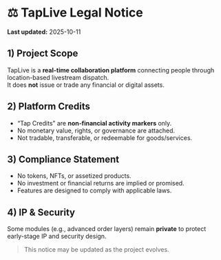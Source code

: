 # ⚖️ TapLive Legal Notice

**Last updated:** 2025-10-11

## 1) Project Scope
TapLive is a **real-time collaboration platform** connecting people through location-based livestream dispatch.  
It does **not** issue or trade any financial or digital assets.

## 2) Platform Credits
- “Tap Credits” are **non‑financial activity markers** only.
- No monetary value, rights, or governance are attached.
- Not tradable, transferable, or redeemable for goods/services.

## 3) Compliance Statement
- No tokens, NFTs, or assetized products.
- No investment or financial returns are implied or promised.
- Features are designed to comply with applicable laws.

## 4) IP & Security
Some modules (e.g., advanced order layers) remain **private** to protect early-stage IP and security design.

> This notice may be updated as the project evolves.
